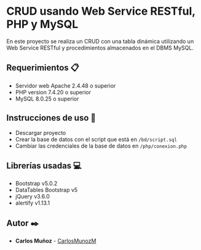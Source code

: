 # CRUD usando Web Service RESTful, PHP y MySQL
En este proyecto se realiza un CRUD con una tabla dinámica utilizando un Web Service RESTful y procedimientos almacenados en el DBMS MySQL.

## Requerimientos 📋
- Servidor web Apache 2.4.48 o superior
- PHP version 7.4.20 o superior
- MySQL 8.0.25 o superior

## Instrucciones de uso 🔧
- Descargar proyecto
- Crear la base de datos con el script que está en ```/bd/script.sql```
- Cambiar las credenciales de la base de datos en ```/php/conexion.php```

## Librerías usadas 💻
- Bootstrap v5.0.2
- DataTables Bootstrap v5
- jQuery v3.6.0
- alertify v1.13.1

## Autor ✒️
* **Carlos Muñoz** - [CarlosMunozM](https://github.com/CarlosMunozM)

